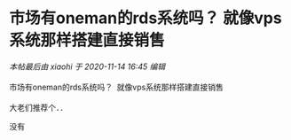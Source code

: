 # 市场有oneman的rds系统吗？  就像vps系统那样搭建直接销售


<i class="pstatus"> 本帖最后由 xiaohi 于 2020-11-14 16:45 编辑 </i><br />
<br />
市场有oneman的rds系统吗？&nbsp;&nbsp;就像vps系统那样搭建直接销售<br />
<br />
大老们推荐个．．

没有
